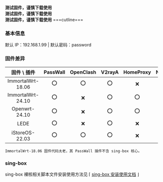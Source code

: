 **测试固件，谨慎下载使用**  
**测试固件，谨慎下载使用**  
**测试固件，谨慎下载使用**
===cutline===
### 基本信息

默认 IP：192.168.1.99 | 默认密码：password 

### 固件差异

|固件 \ 插件 |PassWall |OpenClash |V2rayA |HomeProxy |Nikki |DAED |
|:---: |:---: |:---: |:---: |:---: |:---: |:---: |
|ImmortalWrt-18.06 |⭕ |⭕ |⭕ |❌ |❌ |❌ |
|ImmortalWrt-24.10 |⭕ |❌ |⭕ |⭕ |⭕ |⭕ |
|Openwrt-24.10 |⭕ |❌ |⭕ |⭕ |⭕ |⭕ |
|LEDE |⭕ |❌ |⭕ |❌ |⭕ |⭕ |
|iStoreOS-22.03 |⭕ |⭕ |⭕ |❌ |❌ |❌ |

`ImmortalWrt-18.06 固件代码太老，其 PassWall 插件不含 sing-box 核心。`

### sing-box

sing-box 裸核相关脚本文件安装使用方法见 ⌈ [sing-box 安装使用文档](https://github.com/ffuqiangg/build_openwrt/blob/main/doc/sing-box_new.md) ⌋
